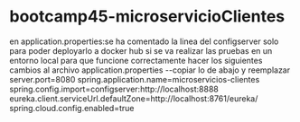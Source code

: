 # bootcamp45-microservicioClientes
en application.properties:se ha comentado la linea del configserver solo para poder deployarlo  a docker hub si se va realizar las pruebas en un entorno local para que funcione correctamente 
hacer los siguientes cambios al archivo application.properties
--copiar lo de abajo y reemplazar 
server.port=8080
spring.application.name=microservicios-clientes
spring.config.import=configserver:http://localhost:8888
eureka.client.serviceUrl.defaultZone=http://localhost:8761/eureka/
spring.cloud.config.enabled=true
